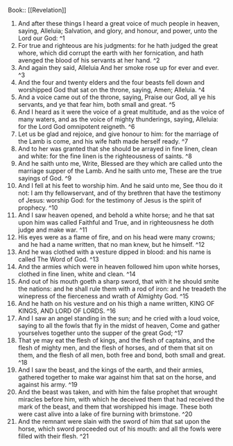  Book:: [[Revelation]]
 1. And after these things I heard a great voice of much people in heaven, saying, Alleluia; Salvation, and glory, and honour, and power, unto the Lord our God: ^1
 2. For true and righteous are his judgments: for he hath judged the great whore, which did corrupt the earth with her fornication, and hath avenged the blood of his servants at her hand. ^2
 3. And again they said, Alleluia And her smoke rose up for ever and ever. ^3
 4. And the four and twenty elders and the four beasts fell down and worshipped God that sat on the throne, saying, Amen; Alleluia. ^4
 5. And a voice came out of the throne, saying, Praise our God, all ye his servants, and ye that fear him, both small and great. ^5
 6. And I heard as it were the voice of a great multitude, and as the voice of many waters, and as the voice of mighty thunderings, saying, Alleluia: for the Lord God omnipotent reigneth. ^6
 7. Let us be glad and rejoice, and give honour to him: for the marriage of the Lamb is come, and his wife hath made herself ready. ^7
 8. And to her was granted that she should be arrayed in fine linen, clean and white: for the fine linen is the righteousness of saints. ^8
 9. And he saith unto me, Write, Blessed are they which are called unto the marriage supper of the Lamb. And he saith unto me, These are the true sayings of God. ^9
 10. And I fell at his feet to worship him. And he said unto me, See thou do it not: I am thy fellowservant, and of thy brethren that have the testimony of Jesus: worship God: for the testimony of Jesus is the spirit of prophecy. ^10
 11. And I saw heaven opened, and behold a white horse; and he that sat upon him was called Faithful and True, and in righteousness he doth judge and make war. ^11
 12. His eyes were as a flame of fire, and on his head were many crowns; and he had a name written, that no man knew, but he himself. ^12
 13. And he was clothed with a vesture dipped in blood: and his name is called The Word of God. ^13
 14. And the armies which were in heaven followed him upon white horses, clothed in fine linen, white and clean. ^14
 15. And out of his mouth goeth a sharp sword, that with it he should smite the nations: and he shall rule them with a rod of iron: and he treadeth the winepress of the fierceness and wrath of Almighty God. ^15
 16. And he hath on his vesture and on his thigh a name written, KING OF KINGS, AND LORD OF LORDS. ^16
 17. And I saw an angel standing in the sun; and he cried with a loud voice, saying to all the fowls that fly in the midst of heaven, Come and gather yourselves together unto the supper of the great God; ^17
 18. That ye may eat the flesh of kings, and the flesh of captains, and the flesh of mighty men, and the flesh of horses, and of them that sit on them, and the flesh of all men, both free and bond, both small and great. ^18
 19. And I saw the beast, and the kings of the earth, and their armies, gathered together to make war against him that sat on the horse, and against his army. ^19
 20. And the beast was taken, and with him the false prophet that wrought miracles before him, with which he deceived them that had received the mark of the beast, and them that worshipped his image. These both were cast alive into a lake of fire burning with brimstone. ^20
 21. And the remnant were slain with the sword of him that sat upon the horse, which sword proceeded out of his mouth: and all the fowls were filled with their flesh. ^21
